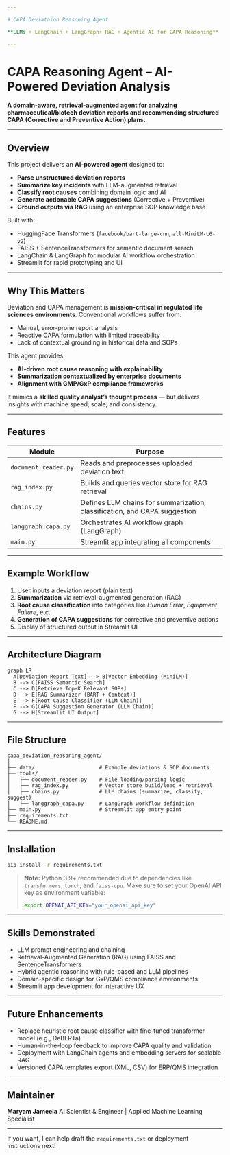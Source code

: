 ```yaml
---

# CAPA Deviataion Reasoning Agent

**LLMs + LangChain + LangGraph+ RAG + Agentic AI for CAPA Reasoning**

---
```


# CAPA Reasoning Agent – AI-Powered Deviation Analysis

**A domain-aware, retrieval-augmented agent for analyzing pharmaceutical/biotech deviation reports and recommending structured CAPA (Corrective and Preventive Action) plans.**

---

## Overview

This project delivers an **AI-powered agent** designed to:

* **Parse unstructured deviation reports**
* **Summarize key incidents** with LLM-augmented retrieval
* **Classify root causes** combining domain logic and AI
* **Generate actionable CAPA suggestions** (Corrective + Preventive)
* **Ground outputs via RAG** using an enterprise SOP knowledge base

Built with:

* HuggingFace Transformers (`facebook/bart-large-cnn`, `all-MiniLM-L6-v2`)
* FAISS + SentenceTransformers for semantic document search
* LangChain & LangGraph for modular AI workflow orchestration
* Streamlit for rapid prototyping and UI

---

## Why This Matters

Deviation and CAPA management is **mission-critical in regulated life sciences environments**. Conventional workflows suffer from:

* Manual, error-prone report analysis
* Reactive CAPA formulation with limited traceability
* Lack of contextual grounding in historical data and SOPs

This agent provides:

* **AI-driven root cause reasoning with explainability**
* **Summarization contextualized by enterprise documents**
* **Alignment with GMP/GxP compliance frameworks**

It mimics a **skilled quality analyst’s thought process** — but delivers insights with machine speed, scale, and consistency.

---

## Features

| Module               | Purpose                                                                   |
| -------------------- | ------------------------------------------------------------------------- |
| `document_reader.py` | Reads and preprocesses uploaded deviation text                            |
| `rag_index.py`       | Builds and queries vector store for RAG retrieval                         |
| `chains.py`          | Defines LLM chains for summarization, classification, and CAPA suggestion |
| `langgraph_capa.py`  | Orchestrates AI workflow graph (LangGraph)                                |
| `main.py`            | Streamlit app integrating all components                                  |

---

## Example Workflow

1. User inputs a deviation report (plain text)
2. **Summarization** via retrieval-augmented generation (RAG)
3. **Root cause classification** into categories like *Human Error*, *Equipment Failure*, etc.
4. **Generation of CAPA suggestions** for corrective and preventive actions
5. Display of structured output in Streamlit UI

---

## Architecture Diagram

```mermaid
graph LR
  A[Deviation Report Text] --> B[Vector Embedding (MiniLM)]
  B --> C[FAISS Semantic Search]
  C --> D[Retrieve Top-K Relevant SOPs]
  D --> E[RAG Summarizer (BART + Context)]
  E --> F[Root Cause Classifier (LLM Chain)]
  F --> G[CAPA Suggestion Generator (LLM Chain)]
  G --> H[Streamlit UI Output]
```

---

## File Structure

```
capa_deviation_reasoning_agent/
│
├── data/                     # Example deviations & SOP documents
├── tools/
│   ├── document_reader.py    # File loading/parsing logic
│   ├── rag_index.py          # Vector store build/load + retrieval
│   ├── chains.py             # LLM chains (summarize, classify, suggest)
│   ├── langgraph_capa.py     # LangGraph workflow definition
├── main.py                   # Streamlit app entry point
├── requirements.txt
└── README.md
```

---

## Installation

```bash
pip install -r requirements.txt
```

> **Note:** Python 3.9+ recommended due to dependencies like `transformers`, `torch`, and `faiss-cpu`.
> Make sure to set your OpenAI API key as environment variable:
>
> ```bash
> export OPENAI_API_KEY="your_openai_api_key"
> ```

---

## Skills Demonstrated

* LLM prompt engineering and chaining
* Retrieval-Augmented Generation (RAG) using FAISS and SentenceTransformers
* Hybrid agentic reasoning with rule-based and LLM pipelines
* Domain-specific design for GxP/QMS compliance environments
* Streamlit app development for interactive UX

---

## Future Enhancements

* Replace heuristic root cause classifier with fine-tuned transformer model (e.g., DeBERTa)
* Human-in-the-loop feedback to improve CAPA quality and validation
* Deployment with LangChain agents and embedding servers for scalable RAG
* Versioned CAPA templates export (XML, CSV) for ERP/QMS integration

---

## Maintainer

**Maryam Jameela**
AI Scientist & Engineer | Applied Machine Learning Specialist

---

If you want, I can help draft the `requirements.txt` or deployment instructions next!

